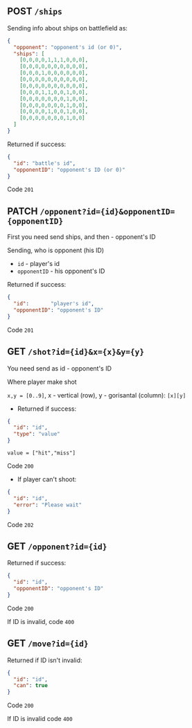## POST `/ships`

Sending info about ships on battlefield as:
```json
{
  "opponent": "opponent's id (or 0)",
  "ships": [
    [0,0,0,0,1,1,1,0,0,0],
    [0,0,0,0,0,0,0,0,0,0],
    [0,0,0,1,0,0,0,0,0,0],
    [0,0,0,0,0,0,0,0,0,0],
    [0,0,0,0,0,0,0,0,0,0],
    [0,0,0,1,1,0,0,1,0,0],
    [0,0,0,0,0,0,0,1,0,0],
    [0,0,0,0,0,0,0,1,0,0],
    [0,0,0,0,1,0,0,1,0,0],
    [0,0,0,0,0,0,0,1,0,0]
  ]
}
```
Returned if success:
```json
{
  "id": "battle's id",
  "opponentID": "opponent's ID (or 0)"
}
```
Code `201`

## PATCH `/opponent?id={id}&opponentID={opponentID}`

First you need send ships, and then - opponent's ID

Sending, who is opponent (his ID)
- `id` - player's id
- `opponentID` - his opponent's ID

Returned if success:
```json
{
  "id":       "player's id",
  "opponentID": "opponent's ID"
}
```
Code `201`

## GET `/shot?id={id}&x={x}&y={y}`
You need send as id - opponent's ID

Where player make shot

`x,y = [0..9]`, x - vertical (row), y - gorisantal (column): `[x][y]`

+ Returned if success:
```json
{
  "id": "id",
  "type": "value"
}
```
`value = ["hit","miss"]`

Code `200`

+ If player can't shoot:
```json
{
  "id": "id",
  "error": "Please wait"
}
```
Code `202`

## GET `/opponent?id={id}`

Returned if success:
```json
{
  "id": "id",
  "opponentID": "opponent's ID"
}
```
Code `200`

If ID is invalid, code `400`


## GET `/move?id={id}`

Returned if ID isn't invalid:
```json
{
  "id": "id",
  "can": true
}
```
Code `200`

If ID is invalid code `400`
